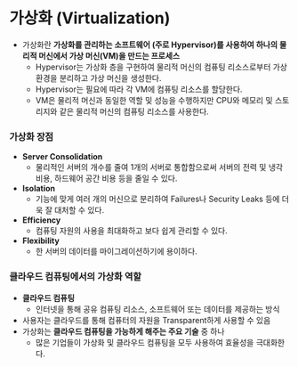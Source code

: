 # 가상화 (Virtualization)
* 가상화란 **가상화를 관리하는 소프트웨어 (주로 Hypervisor)를 사용하여 하나의 물리적 머신에서 가상 머신(VM)을 만드는 프로세스**
    * Hypervisor는 가상화 층을 구현하여 물리적 머신의 컴퓨팅 리소스로부터 가상 환경을 분리하고 가상 머신을 생성한다.
    * Hypervisor는 필요에 따라 각 VM에 컴퓨팅 리소스를 할당한다.
    * VM은 물리적 머신과 동일한 역할 및 성능을 수행하지만 CPU와 메모리 및 스토리지와 같은 물리적 머신의 컴퓨팅 리소스를 사용한다.
### 가상화 장점
* **Server Consolidation**
    * 물리적인 서버의 개수를 줄여 1개의 서버로 통합함으로써 서버의 전력 및 냉각 비용, 하드웨어 공간 비용 등을 줄일 수 있다.
* **Isolation**
    * 기능에 맞게 여러 개의 머신으로 분리하여 Failures나 Security Leaks 등에 더욱 잘 대처할 수 있다.
* **Efficiency**
    * 컴퓨팅 자원의 사용을 최대화하고 보다 쉽게 관리할 수 있다.
* **Flexibility**
    * 한 서버의 데이터를 마이그레이션하기에 용이하다.
### 클라우드 컴퓨팅에서의 가상화 역할
* **클라우드 컴퓨팅**
    * 인터넷을 통해 공유 컴퓨팅 리소스, 소프트웨어 또는 데이터를 제공하는 방식
* 사용자는 클라우드를 통해 컴퓨터의 자원을 Transparent하게 사용할 수 있음
* 가상화는 **클라우드 컴퓨팅을 가능하게 해주는 주요 기술** 중 하나
    * 많은 기업들이 가상화 및 클라우드 컴퓨팅을 모두 사용하여 효율성을 극대화한다.

